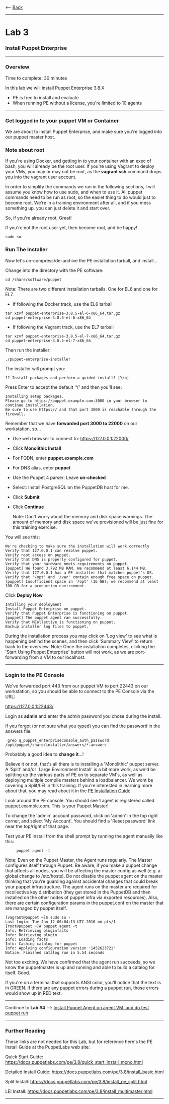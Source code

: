 <-- [Back](../README.md#labs)

---
# Lab 3 #
### Install Puppet Enterprise ###
---

### Overview ###

Time to complete:  30 minutes

In this lab we will install Puppet Enterprise 3.8.X

* PE is free to install and evaluate
* When running PE without a license, you're limited to 10 agents

---

### Get logged in to your puppet VM or Container ###

We are about to install Puppet Enterprise, and make sure you're
logged into our puppet master host.

### Note about root ###

If you're using Docker, and getting in to your container with an exec of bash,
you will already be the root user.  If you're using Vagrant to deploy your VMs,
you may or may not be root, as the **vagrant ssh** command drops you into the
vagrant user account.

In order to simplify the commands we run in the following sections, I will assume
you know how to use sudo, and when to use it.  All puppet commands need to be run
as root, so the easiet thing to do would just to become root.  We're in a training
environment after all, and if you mess something up, you can just delete it and
start over.

So, if you're already root, Great!

If you're not the root user yet, then become root, and be happy!

```
sudo su -
```

### Run The Installer ###

Now let's un-compress/de-archive the PE installation tarball, and install...

Change into the directory with the PE software:

```shell
cd /share/software/puppet
```
Note:  There are two different installation tarballs.  One for EL6 and one for EL7.

* If following the Docker track, use the EL6 tarball

```
tar xzvf puppet-enterprise-3.8.5-el-6-x86_64.tar.gz
cd puppet-enterprise-3.8.5-el-6-x86_64
```

* If following the Vagrant track, use the EL7 tarball
```
tar xzvf puppet-enterprise-3.8.5-el-7-x86_64.tar.gz
cd puppet-enterprise-3.8.5-el-7-x86_64
```

Then run the installer:

```
./puppet-enterprise-installer
```

The installer will prompt you:

    ?? Install packages and perform a guided install? [Y/n]

Press Enter to accept the default 'Y' and then you'll see:

    Installing setup packages.
    Please go to https://puppet.example.com:3000 in your browser to continue installation.
    Be sure to use https:// and that port 3000 is reachable through the firewall.

Remember that we have **forwarded port 3000 to 22000** on our workstation, so...

* Use web browser to connect to:    <https://127.0.0.1:22000/>
* Click **Monolithic Install**
* For FQDN, enter **puppet.example.com**
* For DNS alias, enter **puppet**
* Use the Puppet 4 parser:  Leave **un-checked**
* Select: Install PostgreSQL on the PuppetDB host for me.
* Click **Submit**
* Click **Continue**

    Note:  Don't worry about the memory and disk space warnings.  The amount of memory and disk space we've provisioned will be just fine for this training exercise.

You will see this:

    We're checking to make sure the installation will work correctly
    Verify that 127.0.0.1 can resolve puppet.
    Verify root access on puppet.
    Verify that DNS is properly configured for puppet.
    Verify that your hardware meets requirements on puppet.
    [puppet] We found 3,792 MB RAM. We recommend at least 6,144 MB.
    Verify that 127.0.0.1 has a PE installer that matches puppet's OS.
    Verify that '/opt' and '/var' contain enough free space on puppet.
    [puppet] Insufficient space in '/opt' (16 GB); we recommend at least 100 GB for a production environment.

Click **Deploy Now**

    Intalling your deployment
    Install Puppet Enterprise on puppet.
    Verify that Puppet Enterprise is functioning on puppet.
    [puppet] The puppet agent ran successfully.
    Verify that MCollective is functioning on puppet.
    Backup installer log files to puppet.

During the installation process you may click on 'Log view' to see what is happening behind the scenes, and then click 'Summary View' to return back to the overview.
Note:  Once the installation completes, clicking the 'Start Using Puppet Enterprise' button will not work, as we are port-forwarding from a VM to our localhost.

---

### Login to the PE Console ###

We've forwarded port 443 from our puppet VM to port 22443 on our workstation, so you should be able to connect to the PE Console via the URL:

<https://127.0.0.1:22443/>

Login as **admin** and enter the admin password you chose during the install.

If you forgot (or not sure what you typed) you can find the password in the answers file:

     grep q_puppet_enterpriseconsole_auth_password /opt/puppet/share/installer/answers/*.answers

Probabbly a good idea to **change it**...!

Believe it or not, that's all there is to installing a 'Monolithic' puppet
server.  A 'Split' and/or 'Large Environment Install' is a bit more work, as
we'd be splitting up the various parts of PE on to separate VM's, as well as
deploying multiple compile masters behind a loadbalancer.  We wont be covering
a Split/LEI in this training.  If you're interested in learning more about
that, you may read about it in the [PE Installation Guide](https://docs.puppetlabs.com/pe/3.8/install_pe_split.html)

Look around the PE console.  You should see 1 agent is registered called puppet.example.com.  This is your Puppet Master!

To change the 'admin' account password, click on 'admin' in the top right corner, and select 'My Account'.  You should
find a 'Reset password' link near the top/right of that page.

Test your PE install from the shell prompt by running the agent manually like this:

```
     puppet agent -t
```

Note:  Even on the Puppet Master, the Agent runs regularly.  The Master configures itself through Puppet.  Be aware, if you make
a puppet change that affects all nodes, you will be affecting the master config as well (e.g. a global change to /etc/hosts).
Do not disable the puppet agent on the master thinking that you're guarding against accidental changes that could break your
puppet infrastructure.  The agent runs on the master are required for mcollective key distribution (they get stored in the PuppetDB
and then installed on the other nodes of puppet infra via exported resources).  Also, there are certain configuration params
in the puppet.conf on the master that are managed by puppet itself.

```shell
[vagrant@puppet ~]$ sudo su -
Last login: Tue Jan 12 00:04:13 UTC 2016 on pts/1
[root@puppet ~]# puppet agent -t
Info: Retrieving pluginfacts
Info: Retrieving plugin
Info: Loading facts
Info: Caching catalog for puppet
Info: Applying configuration version '1452623722'
Notice: Finished catalog run in 5.54 seconds
```

Not too exciting.  We have confirmed that the agent run succeeds, so we know the puppetmaster is up and running and able
to build a catalog for itself. Good.

If you're on a terminal that supports ANSI color, you'll notice that the text
is in GREEN.  If there are any puppet errors during a puppet run, those errors
would show up in RED text.

---

Continue to **Lab #4** --> [Install Puppet Agent on agent VM, and do test puppet run](04-Install-Puppet-Agent.md#lab-4)

---

### Further Reading ###

These links are not needed for this Lab, but for reference here's the PE Install Guide at the PuppetLabs web site:

Quick Start Guide:  <https://docs.puppetlabs.com/pe/3.8/quick_start_install_mono.html>

Detailed Install Guide:  <https://docs.puppetlabs.com/pe/3.8/install_basic.html>

Split Install:   <https://docs.puppetlabs.com/pe/3.8/install_pe_split.html>

LEI Install:   <https://docs.puppetlabs.com/pe/3.8/install_multimaster.html>

---

